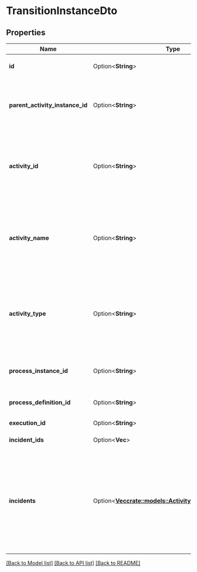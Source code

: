 # TransitionInstanceDto

## Properties

Name | Type | Description | Notes
------------ | ------------- | ------------- | -------------
**id** | Option<**String**> | The id of the transition instance. | [optional]
**parent_activity_instance_id** | Option<**String**> | The id of the parent activity instance, for example a sub process instance. | [optional]
**activity_id** | Option<**String**> | The id of the activity that this instance enters (asyncBefore job) or leaves (asyncAfter job) | [optional]
**activity_name** | Option<**String**> | The name of the activity that this instance enters (asyncBefore job) or leaves (asyncAfter job) | [optional]
**activity_type** | Option<**String**> | The type of the activity that this instance enters (asyncBefore job) or leaves (asyncAfter job) | [optional]
**process_instance_id** | Option<**String**> | The id of the process instance this instance is part of. | [optional]
**process_definition_id** | Option<**String**> | The id of the process definition. | [optional]
**execution_id** | Option<**String**> | The execution id. | [optional]
**incident_ids** | Option<**Vec<String>**> | A list of incident ids. | [optional]
**incidents** | Option<[**Vec<crate::models::ActivityInstanceIncidentDto>**](ActivityInstanceIncidentDto.md)> | A list of JSON objects containing incident specific properties: * `id`: the id of the incident * `activityId`: the activity id in which the incident occurred | [optional]

[[Back to Model list]](../README.md#documentation-for-models) [[Back to API list]](../README.md#documentation-for-api-endpoints) [[Back to README]](../README.md)


